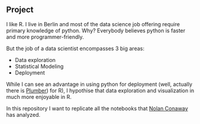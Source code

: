 ## Project 

I like R. 
I live in Berlin and most of the data science job offering require primary knowledge of python. Why? Everybody believes python is faster and more programmer-friendly. 

But the job of a data scientist encompasses 3 big areas:

* Data exploration
* Statistical Modeling
* Deployment

While I can see an advantage in using python for deployment (well, actually there is [Plumber](https://github.com/trestletech/plumber)) for R), I hypothise that data exploration and visualization in much more enjoyable in R.

In this repository I want to replicate all the notebooks that [Nolan Conaway](https://github.com/nolanbconaway/pitchfork-data) has analyzed. 